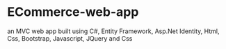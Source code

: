 # ECommerce-web-app
an MVC web app built using C#, Entity Framework, Asp.Net Identity, Html, Css, Bootstrap, Javascript, JQuery and Css
